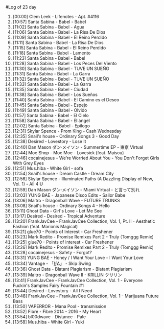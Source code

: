 #Log of 23 day

1. [00:00] Clem Leek - Lifenotes - Apt. #4116
1. [10:57] Santa Sabina - Babel - Babel
1. [11:02] Santa Sabina - Babel - Agua
1. [11:06] Santa Sabina - Babel - La Risa De Dios
1. [11:09] Santa Sabina - Babel - El Reino Perdido
1. [11:11] Santa Sabina - Babel - La Risa De Dios
1. [11:15] Santa Sabina - Babel - El Reino Perdido
1. [11:18] Santa Sabina - Babel - Lamento
1. [11:23] Santa Sabina - Babel - Babel
1. [11:28] Santa Sabina - Babel - Los Peces Del Viento
1. [11:30] Santa Sabina - Babel - TUVE UN SUEÑO
1. [11:31] Santa Sabina - Babel - La Garra
1. [11:32] Santa Sabina - Babel - TUVE UN SUEÑO
1. [11:33] Santa Sabina - Babel - La Garra
1. [11:35] Santa Sabina - Babel - Ciudad
1. [11:38] Santa Sabina - Babel - Los Sueños
1. [11:40] Santa Sabina - Babel - El Camino es el Deseo
1. [11:45] Santa Sabina - Babel - Espejo
1. [11:49] Santa Sabina - Babel - Olvido
1. [11:57] Santa Sabina - Babel - El Cielo
1. [11:58] Santa Sabina - Babel - El ángel
1. [12:02] Santa Sabina - Babel - Epílogo
1. [12:31] Skylar Spence - Prom King - Cash Wednesday
1. [12:35] Snail's house - Ordinary Songs 3 - Good Day
1. [12:38] Desired - Lovestory - Lose It
1. [12:40] Dan Mason ダン·メイソン - Summertime EP - 東京 Virtual
1. [12:44] Moe Shop - Moe Moe - Lovesick (feat. Maisou)
1. [12:46] cocainejesus - We're Worried About You - You Don't Forget Girls With Grey Eyes
1. [12:51] Mus.hiba - White Girl - sofa
1. [12:54] Snail's house - Dream Castle - Dream City
1. [12:56] Skylar Spence - Illuminated Paths (A Dazzling Display of New, Vol. 1) - All 4 U
1. [12:59] Dan Mason ダン·メイソン - Miami Virtual - と言って別れ
1. [13:03] YUNG BAE - Japanese Disco Edits - Sailor Babe
1. [13:06] Maitro - Dragonball Wave - FUTURE TRUNKS
1. [13:08] Snail's house - Ordinary Songs 4 - Hello
1. [13:11] Ghost Data - Girl's Love - Let Me See
1. [13:17] Desired - Desired - Tropical Adventure
1. [13:20] FrankJavCee - FrankJavCee Collection, Vol. 1, Pt. II - Aesthetic Fashion (feat. Marionis Magical)
1. [13:21] glue70 - Points of Interest - Car Freshener
1. [13:23] Mark Redito - Promise Remixes Part 2 - Truly (Tomggg Remix)
1. [13:25] glue70 - Points of Interest - Car Freshener
1. [13:26] Mark Redito - Promise Remixes Part 2 - Truly (Tomggg Remix)
1. [13:28] cocainejesus - Safety - Forgot?
1. [13:31] YUNG BAE - Honey / I Want Your Love - I Want Your Love
1. [13:34] Vantage - 「ƒƒ∆」 - Skip Swing
1. [13:36] Ghost Data - Blatant Plagiarism - Blatant Plagiarism
1. [13:39] Maitro - Dragonball Wave II - KRILLIN クリリン
1. [13:41] FrankJavCee - FrankJavCee Collection, Vol. 1 - Everyone Fuckin's Samples Fairy Fountain #1
1. [13:44] Desired - Lovestory - All I Need
1. [13:48] FrankJavCee - FrankJavCee Collection, Vol. 1 - Marijuana Future Bass
1. [13:50] VAPERROR - Mana Pool - transmission
1. [13:52] Fibre - Fibre 2014 - 2016 - My Heart
1. [13:54] bl00dwave - Distance - Pale
1. [13:58] Mus.hiba - White Girl - Yuki
